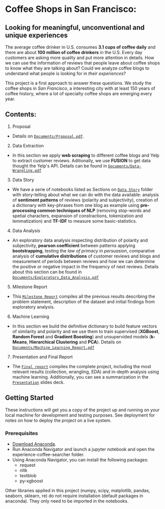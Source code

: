 # Coffee Shops in San Francisco: 
## Looking for meaningful, unconventional and unique experiences

The average coffee drinker in U.S. consumes **3.1 cups of coffee daily** and there are about **100 million of coffee drinkers** in the U.S. Every day customers are asking more quality and put more attention in details. How we can use the information of reviews that people leave about coffee shops to know what they are talking about? Could we analyze coffee blogs to understand what people is looking for in *their experiences*?

This project is a first approach to answer these questions. We study the coffee shops in *San Francisco*, a interesting city with at least 150 years of coffee history, where a lot of specialty coffee shops are emerging every year.

## Contents:
1. Proposal 
- Details on [`Documents/Proposal.pdf`](./Documents/1_Proposal.pdf).

2. Data Extraction
- In this section we apply **web scraping** to different coffee blogs and Yelp to extract customer reviews. Aditionally, we use **FUSION** to get data thought the Yelp's API. Details can be found in [`Documents/Data-Wrangling.pdf`](./Documents/2_Data_Wrangling.pdf)

3. Data Story
- We have a serie of notebooks listed as Sections on [`Data Story`](./Data_Story) folder with story-telling about what we can do with the data available: analysis of **sentiment patterns** of reviews (polarity and subjectivity), creation of a dictionary with key-phrases from one blog as example using **pre-processing common techniques of NLP** (removing stop-words and spetial characters, expansion of constractions, tokenization and lemmatization) and **TF-IDF** to measure some basic-statistics. 

4. Data Analysis
- An exploratory data analysis inspecting distribution of polarity and subjectivity, **pearson coefficient** between patterns applying **bootstrapping**, testing the *law of primacy in persuasion*, comparative analysis of **cumulative distributions** of customer reviews and blogs and measurement of periods between reviews and how we can determine the positive or negative impact in the frequency of next reviews. Details about this section can be found in [`Documents/Exploratory_Data_Analysis.pdf`](./Documents/3_Exploratory_Data_Analysis.pdf)

5. Milestone Report
- This [`Milestone Report`](./Documents/4_Milestone_Report.pdf) compiles all the previous results describing the problem statement, description of the dataset and initial findings from exploratory analysis.

6. Machine Learning
- In this section we build the definitive dictionary to build feature vectors of similarity and polarity and we use them to train supervised (**XGBoost**, **Random Forest** and **Gradient Boosting**) and unsupervided models (**k-Means**, **Hierarchical Clustering** and **PCA**). Details on [`Documents/Machine_Learning_Report.pdf`](./Documents/5_Machine_Learning_Report.pdf)

7. Presentation and Final Report
- The [`Final report`](./Documents/6_Final_Report.pdf) compiles the complete project, including the most relevant results (collection, wrangling, EDA) and in-depth analysis using machine learning. Additionally, you can see a summarization in the [`Presentation`](./Documents/7_Presentation.pdf) slides deck.


## Getting Started
These instructions will get you a copy of the project up and running on your local machine for development and testing purposes. See deployment for notes on how to deploy the project on a live system.

### Prerequisites
- [Download Anaconda](https://www.anaconda.com/distribution/).
- Run Anaconda Navigator and launch a jupyter notebook and open the experience-coffee-searcher folder. 
- Using Anaconda Navigator, you can install the following packages:
  - request
  - nltk
  - textblob
  - py-xgboost

Other libraries applied in this project (numpy, scipy, matplotlib, pandas, seaborn, sklearn, re) do not require installation (default packages in anaconda). They only need to be imported in the notebooks.